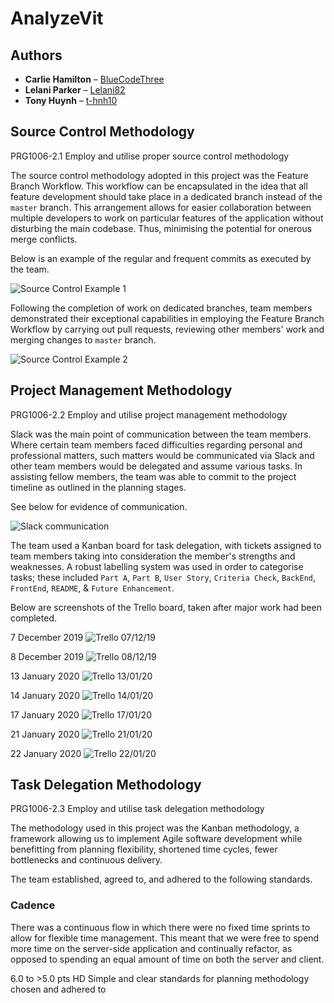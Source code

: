 # AnalyzeVit

## Authors

* **Carlie Hamilton** – [BlueCodeThree](https://github.com/BlueCodeThree)
* **Lelani Parker** – [Lelani82](https://github.com/Lelani82)
* **Tony Huynh** – [t-hnh10](https://github.com/t-hnh10)

## Source Control Methodology

PRG1006-2.1 Employ and utilise proper source control methodology

The source control methodology adopted in this project was the Feature Branch Workflow. This workflow can be encapsulated in the idea that all feature development should take place in a dedicated branch instead of the `master` branch. This arrangement allows for easier collaboration between multiple developers to work on particular features of the application without disturbing the main codebase. Thus, minimising the potential for onerous merge conflicts.

Below is an example of the regular and frequent commits as executed by the team.

![Source Control Example 1](docs/source_control1.png)

Following the completion of work on dedicated branches, team members demonstrated their exceptional capabilities in employing the Feature Branch Workflow by carrying out pull requests, reviewing other members' work and merging changes to `master` branch.

![Source Control Example 2](docs/source_control2.png)

## Project Management Methodology

PRG1006-2.2 Employ and utilise project management methodology

Slack was the main point of communication between the team members. Where certain team members faced difficulties regarding personal and professional matters, such matters would be communicated via Slack and other team members would be delegated and assume various tasks. In assisting fellow members, the team was able to commit to the project timeline as outlined in the planning stages.

See below for evidence of communication.

![Slack communication](docs/slack.gif)

The team used a Kanban board for task delegation, with tickets assigned to team members taking into consideration the member's strengths and weaknesses. A robust labelling system was used in order to categorise tasks; these included `Part A`, `Part B`, `User Story`, `Criteria Check`, `BackEnd`, `FrontEnd`, `README`, & `Future Enhancement`.

Below are screenshots of the Trello board, taken after major work had been completed.

7 December 2019
![Trello 07/12/19](docs/2019-12-07_Trello.png)

8 December 2019
![Trello 08/12/19](docs/2019-12-08_Trello.png)

13 January 2020
![Trello 13/01/20](docs/2020-01-13_Trello.png)

14 January 2020
![Trello 14/01/20](docs/2020-01-14_Trello.png)

17 January 2020
![Trello 17/01/20](docs/2020-01-17_Trello.png)

21 January 2020
![Trello 21/01/20](docs/2020-01-21_Trello.png)

22 January 2020
![Trello 22/01/20](docs/2020-01-22_Trello.png)

## Task Delegation Methodology

PRG1006-2.3 Employ and utilise task delegation methodology

The methodology used in this project was the Kanban methodology, a framework allowing us to implement Agile software development while benefitting from planning flexibility, shortened time cycles, fewer bottlenecks and continuous delivery.

The team established, agreed to, and adhered to the following standards.

### Cadence

There was a continuous flow in which there were no fixed time sprints to allow for flexible time management. This meant that we were free to spend more time on the server-side application and continually refactor, as opposed to spending an equal amount of time on both the server and client.

6.0 to >5.0 pts
HD
Simple and clear standards for planning methodology chosen and adhered to
